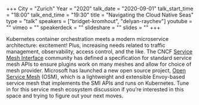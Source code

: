+++
City = "Zurich"
Year = "2020"
talk_date = "2020-09-01"
talk_start_time = "18:00"
talk_end_time = "19:30"
title = "Navigating the Cloud Native Seas"
type = "talk"
speakers = ["bridget-kromhout", "delyan-raychev"]
youtube = ""
vimeo = ""
speakerdeck = ""
slideshare = ""
slides = ""
+++

Kubernetes container orchestration meets a modern microservice architecture: excitement! Plus, increasing needs related to traffic management, observability, access control, and the like. The CNCF [Service Mesh Interface](https://smi-spec.io/) community has defined a specification for standard service mesh APIs to ensure plugins work on many meshes and allow for choice of mesh provider. Microsoft has launched a new open source project, [Open Service Mesh](https://openservicemesh.io/) (OSM), which is a lightweight and extensible Envoy-based service mesh that implements the SMI APIs and runs on Kubernetes. Tune in for this service mesh ecosystem discussion if you’re interested in this space and trying to figure out your next moves.

<div id="bigmarker-conference-widget-container994a2d27e471"></div><script src="https://www.bigmarker.com/widget/register_widget.js?club=devopstuesdays-zurich&conference=994a2d27e471&widget_type=image_register&series_register=&upcoming_sub_title=&live_sub_title=&rec_sub_title=&upcoming_button_text=Confirm%20Registration&live_button_text=&rec_button_text=Click%20here%20to%20view%20webinar&link_to_channel=true&widget_width=600&background_color=ffffff&btext_color=2d374d&link_color=1089f5&ltext_color=ffffff&cid=6f7fd60dfdbe" type="text/javascript"></script>